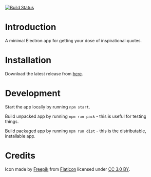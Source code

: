[![Build Status](https://travis-ci.com/robinmitra/gimme-quote.svg?branch=master)](https://travis-ci.com/robinmitra/gimme-quote)

# Introduction

A minimal Electron app for getting your dose of inspirational quotes.

# Installation

Download the latest release from [here](https://github.com/robinmitra/gimme-quote/releases/latest).

# Development

Start the app locally by running `npm start`.

Build unpacked app by running `npm run pack` - this is useful for testing things.

Build packaged app by running `npm run dist` - this is the distributable, installable app.

# Credits

Icon made by [Freepik](https://www.freepik.com/?__hstc=57440181.c0cf3ba9cbcd995ec9cde747e6791778.1559677047301.1559892275605.1559923150618.4&__hssc=57440181.1.1559923150618&__hsfp=1913209482)
from [Flaticon](https://www.flaticon.com/) licensed under [CC 3.0 BY](http://creativecommons.org/licenses/by/3.0/).
